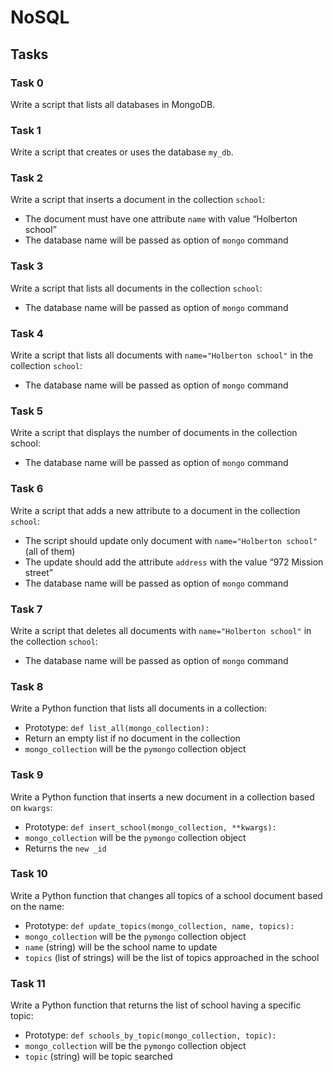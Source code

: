 # NoSQL

## Tasks

### Task 0
Write a script that lists all databases in MongoDB.

### Task 1
Write a script that creates or uses the database `my_db`.

### Task 2
Write a script that inserts a document in the collection `school`:
- The document must have one attribute `name` with value “Holberton school”
- The database name will be passed as option of `mongo` command

### Task 3
Write a script that lists all documents in the collection `school`:
- The database name will be passed as option of `mongo` command

### Task 4
Write a script that lists all documents with `name="Holberton school"` in the collection `school`:
- The database name will be passed as option of `mongo` command

### Task 5
Write a script that displays the number of documents in the collection school:
- The database name will be passed as option of `mongo` command

### Task 6
Write a script that adds a new attribute to a document in the collection `school`:
- The script should update only document with `name="Holberton school"` (all of them)
- The update should add the attribute `address` with the value “972 Mission street”
- The database name will be passed as option of `mongo` command

### Task 7
Write a script that deletes all documents with `name="Holberton school"` in the collection `school`:
- The database name will be passed as option of `mongo` command

### Task 8
Write a Python function that lists all documents in a collection:
- Prototype: `def list_all(mongo_collection):`
- Return an empty list if no document in the collection
- `mongo_collection` will be the `pymongo` collection object

### Task 9
Write a Python function that inserts a new document in a collection based on `kwargs`:
- Prototype: `def insert_school(mongo_collection, **kwargs):`
- `mongo_collection` will be the `pymongo` collection object
- Returns the `new _id`

### Task 10
Write a Python function that changes all topics of a school document based on the name:
- Prototype: `def update_topics(mongo_collection, name, topics):`
- `mongo_collection` will be the `pymongo` collection object
- `name` (string) will be the school name to update
- `topics` (list of strings) will be the list of topics approached in the school

### Task 11
Write a Python function that returns the list of school having a specific topic:
- Prototype: `def schools_by_topic(mongo_collection, topic):`
- `mongo_collection` will be the `pymongo` collection object
- `topic` (string) will be topic searched
